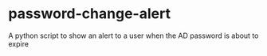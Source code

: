 # password-change-alert
A python script to show an alert to a user when the AD password is about to expire
